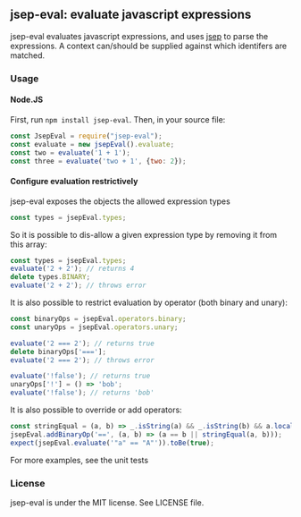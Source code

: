 ## jsep-eval: evaluate javascript expressions

jsep-eval evaluates javascript expressions, and uses [jsep](https://github.com/EricSmekens/jsep) to parse the expressions. A context can/should be supplied against which identifers are matched.


### Usage

#### Node.JS
First, run `npm install jsep-eval`. Then, in your source file:
```javascript
const JsepEval = require("jsep-eval");
const evaluate = new jsepEval().evaluate;
const two = evaluate('1 + 1');
const three = evaluate('two + 1', {two: 2});
```
#### Configure evaluation restrictively
jsep-eval exposes the objects the allowed expression types
```javascript
const types = jsepEval.types;
```
So it is possible to dis-allow a given expression type by removing it from this array:
```javascript
const types = jsepEval.types;
evaluate('2 + 2'); // returns 4
delete types.BINARY;
evaluate('2 + 2'); // throws error
```
It is also possible to restrict evaluation by operator (both binary and unary):
```javascript
const binaryOps = jsepEval.operators.binary;
const unaryOps = jsepEval.operators.unary;

evaluate('2 === 2'); // returns true
delete binaryOps['==='];
evaluate('2 === 2'); // throws error

evaluate('!false'); // returns true
unaryOps['!'] = () => 'bob';
evaluate('!false'); // returns 'bob'
```
It is also possible to override or add operators:
```javascript
const stringEqual = (a, b) => _.isString(a) && _.isString(b) && a.localeCompare(b, undefined, { sensitivity: 'accent'}) === 0;
jsepEval.addBinaryOp('==', (a, b) => (a == b || stringEqual(a, b)));
expect(jsepEval.evaluate('"a" == "A"')).toBe(true);
```
For more examples, see the unit tests

### License
jsep-eval is under the MIT license. See LICENSE file.
